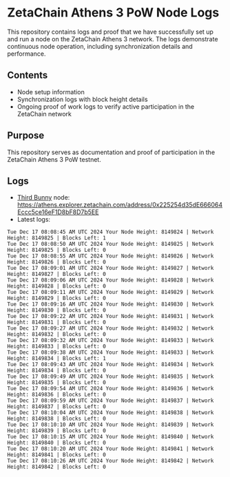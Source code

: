 # ZetaChain Athens 3 PoW Node Logs
This repository contains logs and proof that we have successfully set up and run a node on the ZetaChain Athens 3 network. The logs demonstrate continuous node operation, including synchronization details and performance.

## Contents
- Node setup information
- Synchronization logs with block height details
- Ongoing proof of work logs to verify active participation in the ZetaChain network

## Purpose
This repository serves as documentation and proof of participation in the ZetaChain Athens 3 PoW testnet.

## Logs

- [Third Bunny](https://thirdbunny.xyz/) node: https://athens.explorer.zetachain.com/address/0x225254d35dE666064Eccc5ce16eF1D8bF8D7b5EE
- Latest logs:
```
Tue Dec 17 08:08:45 AM UTC 2024 Your Node Height: 8149824 | Network Height: 8149825 | Blocks Left: 1
Tue Dec 17 08:08:50 AM UTC 2024 Your Node Height: 8149825 | Network Height: 8149825 | Blocks Left: 0
Tue Dec 17 08:08:55 AM UTC 2024 Your Node Height: 8149826 | Network Height: 8149826 | Blocks Left: 0
Tue Dec 17 08:09:01 AM UTC 2024 Your Node Height: 8149827 | Network Height: 8149827 | Blocks Left: 0
Tue Dec 17 08:09:06 AM UTC 2024 Your Node Height: 8149828 | Network Height: 8149828 | Blocks Left: 0
Tue Dec 17 08:09:11 AM UTC 2024 Your Node Height: 8149829 | Network Height: 8149829 | Blocks Left: 0
Tue Dec 17 08:09:16 AM UTC 2024 Your Node Height: 8149830 | Network Height: 8149830 | Blocks Left: 0
Tue Dec 17 08:09:22 AM UTC 2024 Your Node Height: 8149831 | Network Height: 8149831 | Blocks Left: 0
Tue Dec 17 08:09:27 AM UTC 2024 Your Node Height: 8149832 | Network Height: 8149832 | Blocks Left: 0
Tue Dec 17 08:09:32 AM UTC 2024 Your Node Height: 8149833 | Network Height: 8149833 | Blocks Left: 0
Tue Dec 17 08:09:38 AM UTC 2024 Your Node Height: 8149833 | Network Height: 8149834 | Blocks Left: 1
Tue Dec 17 08:09:43 AM UTC 2024 Your Node Height: 8149834 | Network Height: 8149834 | Blocks Left: 0
Tue Dec 17 08:09:49 AM UTC 2024 Your Node Height: 8149835 | Network Height: 8149835 | Blocks Left: 0
Tue Dec 17 08:09:54 AM UTC 2024 Your Node Height: 8149836 | Network Height: 8149836 | Blocks Left: 0
Tue Dec 17 08:09:59 AM UTC 2024 Your Node Height: 8149837 | Network Height: 8149837 | Blocks Left: 0
Tue Dec 17 08:10:04 AM UTC 2024 Your Node Height: 8149838 | Network Height: 8149838 | Blocks Left: 0
Tue Dec 17 08:10:10 AM UTC 2024 Your Node Height: 8149839 | Network Height: 8149839 | Blocks Left: 0
Tue Dec 17 08:10:15 AM UTC 2024 Your Node Height: 8149840 | Network Height: 8149840 | Blocks Left: 0
Tue Dec 17 08:10:20 AM UTC 2024 Your Node Height: 8149841 | Network Height: 8149841 | Blocks Left: 0
Tue Dec 17 08:10:26 AM UTC 2024 Your Node Height: 8149842 | Network Height: 8149842 | Blocks Left: 0
```
